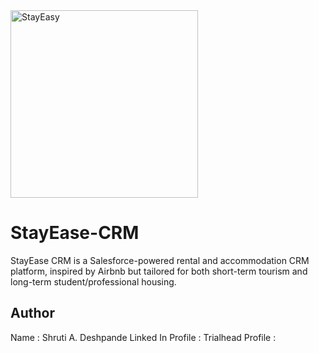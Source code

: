 <img width="300" height="300" alt="StayEasy" src="https://github.com/user-attachments/assets/9bc3dc00-2c6b-49fb-ab7f-a7e165a63730" />


# StayEase-CRM
StayEase CRM is a Salesforce-powered rental and accommodation CRM platform, inspired by Airbnb but tailored for both short-term tourism and long-term student/professional housing.

## Author 
Name : Shruti A. Deshpande
Linked In Profile :
Trialhead Profile : 
